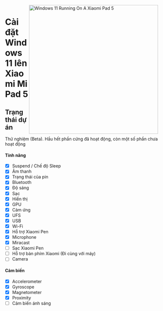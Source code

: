 <img align="right" src="https://raw.githubusercontent.com/erdilS/Port-Windows-11-Xiaomi-Pad-5/main/nabu.png" width="425" alt="Windows 11 Running On A Xiaomi Pad 5">

# Cài đặt Windows 11 lên Xiaomi Mi Pad 5

## Trạng thái dự án

Thử nghiệm (Beta). Hầu hết phần cứng đã hoạt động, còn một số phần chưa hoạt động

#### Tính năng

- [X] Suspend / Chế độ Sleep
- [X] Âm thanh
- [X] Trạng thái của pin
- [X] Bluetooth
- [X] Độ sáng
- [x] Sạc
- [X] Hiển thị
- [X] GPU
- [X] Cảm ứng
- [X] UFS
- [X] USB
- [X] Wi-Fi
- [X] Hỗ trợ Xiaomi Pen
- [X] Microphone
- [X] Miracast
- [ ] Sạc Xiaomi Pen
- [ ] Hỗ trợ bàn phím Xiaomi (Đi cùng với máy)
- [ ] Camera

#### Cảm biến

- [X] Accelerometer
- [X] Gyroscope
- [X] Magnetometer
- [X] Proximity
- [ ] Cảm biến ánh sáng
